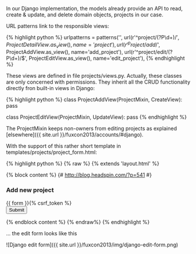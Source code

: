 In our Django implementation, the models already provide an API to read, create &amp; update, and delete domain objects, projects in our case.

URL patterns link to the responsible views:

{% highlight python %}
urlpatterns = patterns('',
  url(r'^project/(?P<pk>\d+)/$', ProjectDetailView.as_view(), name='project'),
  url(r'^project/add/$', ProjectAddView.as_view(), name='add_project'),
  url(r'^project/edit/(?P<pk>\d+)/$', ProjectEditView.as_view(), name='edit_project'),
{% endhighlight %}

These views are defined in file projects/views.py. Actually, these classes are only concerned with permissions. They inherit all the CRUD functionality directly fron built-in views in Django:

{% highlight python %}
class ProjectAddView(ProjectMixin, CreateView):
  pass

class ProjectEditView(ProjectMixin, UpdateView):
  pass
{% endhighlight %}

The ProjectMixin keeps non-owners from editing projects as explained [elsewhere]({{ site.url }}/fuxcon2013/accounts/#django).

With the support of this rather short template in templates/projects/project_form.html:

{% highlight python %}
{% raw %}
{% extends 'layout.html' %}

{% block content %}
{# http://blog.headspin.com/?p=541 #}
<form method="POST" enctype="multipart/form-data">
  <h3>Add new project</h3>
  {{ form }}{% csrf_token %}
  <div class="submit">
    <button id="save-button" class="btn" type="submit">Submit</button>
  </div>
</form>
{% endblock content %}
{% endraw%}
{% endhighlight %}

... the edit form looks like this

![Django edit form]({{ site.url }}/fuxcon2013/img/django-edit-form.png)

